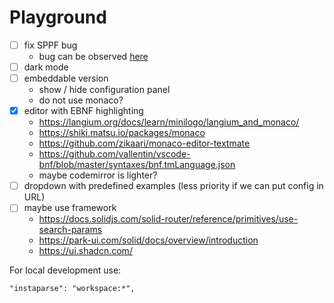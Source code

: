 # Playground

- [ ] fix SPPF bug
  - bug can be observed [here](https://instaparsejs.stereobooster.com/?g=EXP+%3D+E%0A%3CE%3E+%3D+%3C%22%28%22%3E+E+%3C%22%29%22%3E+%2F+mul+%2F+%28add+%7C+sub%29+%2F+num%0Amul+%3D+E+%3C%22*%22%3E+E%0Aadd+%3D+E+%3C%22%2B%22%3E+E%0Asub+%3D+E+%3C%22-%22%3E+E%0Anum+%3D+%23%22%5Cd%2B%22&t=1%2B2*3%2B4&sppf=1&all=1&ranges=&highlight=3)
- [ ] dark mode
- [ ] embeddable version
  - show / hide configuration panel
  - do not use monaco?
- [x] editor with EBNF highlighting
  - https://langium.org/docs/learn/minilogo/langium_and_monaco/
  - https://shiki.matsu.io/packages/monaco
  - https://github.com/zikaari/monaco-editor-textmate
  - https://github.com/vallentin/vscode-bnf/blob/master/syntaxes/bnf.tmLanguage.json
  - maybe codemirror is lighter?
- [ ] dropdown with predefined examples (less priority if we can put config in URL)
- [ ] maybe use framework
  - https://docs.solidjs.com/solid-router/reference/primitives/use-search-params
  - https://park-ui.com/solid/docs/overview/introduction
  - https://ui.shadcn.com/

For local development use:

```
"instaparse": "workspace:*",
```
